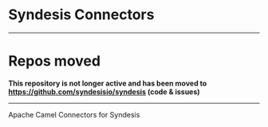 
# Syndesis Connectors
---------
# Repos moved

**This repository is not longer active and has been moved to https://github.com/syndesisio/syndesis (code & issues)**

----------
Apache Camel Connectors for Syndesis
